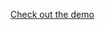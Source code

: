 <!-- scribble-title: BoilerplateScribble -->
<!-- scribble-lede: LeadParagraph -->
<!-- scribble-tags: scribble boilerplate javascript -->
<!-- scribble-created: 20120505 -->
<!-- scribble-modified: 20120505 -->
<!-- scribble-publish: 0 -->


<!-- scribble-snippet: snippets/snippet.js -->

[Check out the demo](demo/)